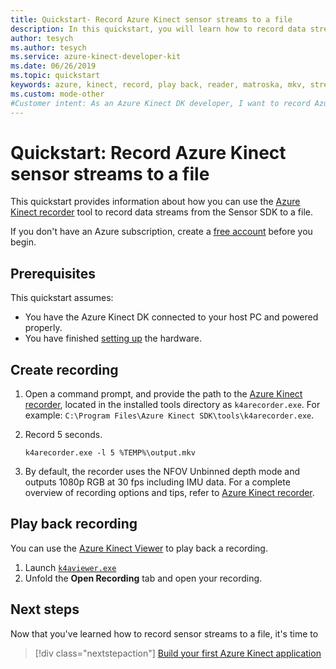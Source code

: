 ```yaml
---
title: Quickstart- Record Azure Kinect sensor streams to a file
description: In this quickstart, you will learn how to record data streams from the Sensor SDK to a file.
author: tesych
ms.author: tesych
ms.service: azure-kinect-developer-kit
ms.date: 06/26/2019
ms.topic: quickstart
keywords: azure, kinect, record, play back, reader, matroska, mkv, streams, depth, rgb, camera, color, imu, audio, sensor
ms.custom: mode-other
#Customer intent: As an Azure Kinect DK developer, I want to record Azure Kinect sensor streams to a file.
---
```


# Quickstart: Record Azure Kinect sensor streams to a file

This quickstart provides information about how you can use the [Azure Kinect recorder](azure-kinect-recorder.md) tool to record data streams from the Sensor SDK to a file.

If you don't have an Azure subscription, create a [free account](https://azure.microsoft.com/free/?WT.mc_id=A261C142F) before you begin.

## Prerequisites

This quickstart assumes:

- You have the Azure Kinect DK connected to your host PC and powered properly.
- You have finished [setting up](set-up-azure-kinect-dk.md) the hardware.

## Create recording

1. Open a command prompt, and provide the path to the [Azure Kinect recorder](azure-kinect-recorder.md), located in the installed tools directory as `k4arecorder.exe`. For example: `C:\Program Files\Azure Kinect SDK\tools\k4arecorder.exe`.
2. Record 5 seconds.

    `k4arecorder.exe -l 5 %TEMP%\output.mkv`

3. By default, the recorder uses the NFOV Unbinned depth mode and outputs 1080p RGB at 30 fps including IMU data. For a complete overview of recording options and tips, refer to [Azure Kinect recorder](azure-kinect-recorder.md).

## Play back recording

You can use the [Azure Kinect Viewer](azure-kinect-viewer.md) to play back a recording.

1. Launch [`k4aviewer.exe`](azure-kinect-viewer.md)
2. Unfold the **Open Recording** tab and open your recording.

## Next steps

Now that you've learned how to record sensor streams to a file, it's time to

> [!div class="nextstepaction"]
> [Build your first Azure Kinect application](build-first-app.md)
